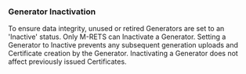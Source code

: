### Generator Inactivation

To ensure data integrity, unused or retired Generators are set to an &#39;Inactive&#39; status. Only M-RETS can Inactivate a Generator. Setting a Generator to Inactive prevents any subsequent generation uploads and Certificate creation by the Generator. Inactivating a Generator does not affect previously issued Certificates.
